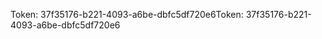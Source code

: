 <span data-ttu-id="fbd88-101">Token: 37f35176-b221-4093-a6be-dbfc5df720e6</span><span class="sxs-lookup"><span data-stu-id="fbd88-101">Token: 37f35176-b221-4093-a6be-dbfc5df720e6</span></span>